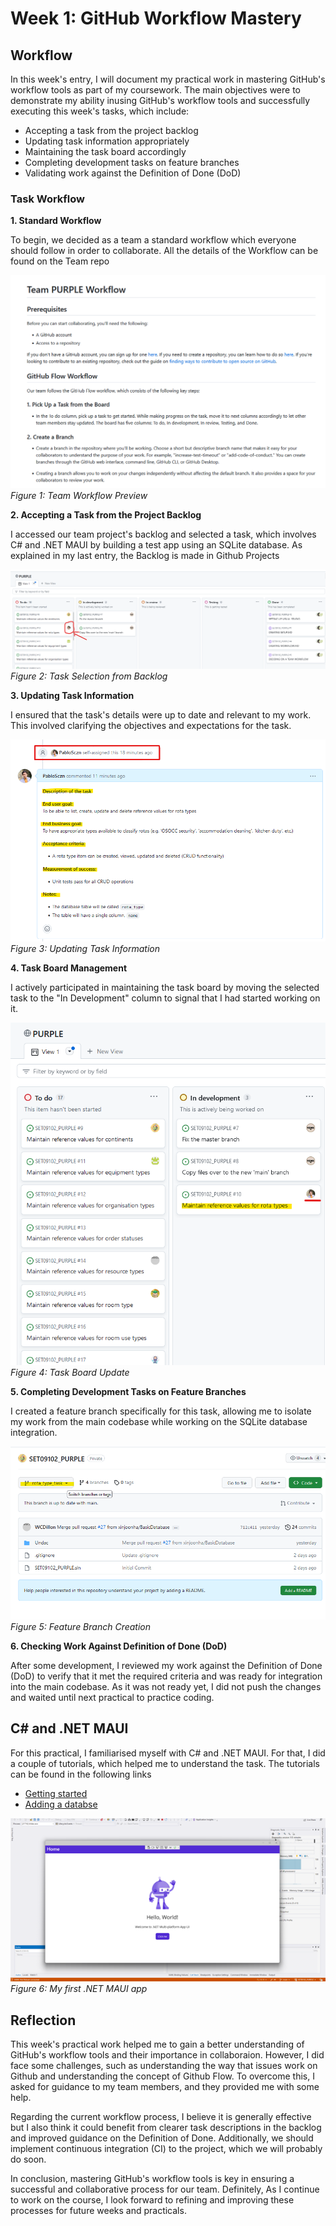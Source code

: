 # Week 1: GitHub Workflow Mastery

## Workflow

In this week's entry, I will document my practical work in mastering GitHub's workflow tools as part of my coursework. The main objectives were to demonstrate my ability inusing GitHub's workflow tools and successfully executing this week's tasks, which include:

- Accepting a task from the project backlog
- Updating task information appropriately
- Maintaining the task board accordingly
- Completing development tasks on feature branches
- Validating work against the Definition of Done (DoD)


### Task Workflow
**1. Standard Workflow**

To begin, we decided as a team a standard workflow which everyone should follow in order to collaborate. All the details of the Workflow can be found on the Team repo

![Workflow Preview](images/team_workflow_preview.png)
*Figure 1: Team Workflow Preview*


**2. Accepting a Task from the Project Backlog**

I accessed our team project's backlog and selected a task, which involves C# and .NET MAUI by building a test app using an SQLite database.
As explained in my last entry, the Backlog is made in Github Projects 

![Task Selection](images/task_selection.png)
*Figure 2: Task Selection from Backlog*

**3. Updating Task Information**

I ensured that the task's details were up to date and relevant to my work. This involved clarifying the objectives and expectations for the task.

![Task Update](images/task_update.png)
<br>
*Figure 3: Updating Task Information*

**4. Task Board Management**

I actively participated in maintaining the task board by moving the selected task to the "In Development" column to signal that I had started working on it.

![Task Board Update](images/task_board_update.png)
<br>
*Figure 4: Task Board Update*

**5. Completing Development Tasks on Feature Branches**

I created a feature branch specifically for this task, allowing me to isolate my work from the main codebase while working on the SQLite database integration.

![Feature Branch](images/feature_branch.png)
<br>
*Figure 5: Feature Branch Creation*


**6. Checking Work Against Definition of Done (DoD)**

After some development, I reviewed my work against the Definition of Done (DoD) to verify that it met the required criteria and was ready for integration into the main codebase. As it was not ready yet, I did not push the changes and waited until next practical to practice coding.

## C# and .NET MAUI
For this practical, I familiarised myself with C# and .NET MAUI. For that, I did a couple of tutorials, which helped me to understand the task. The tutorials can be found in the following links
* [Getting started](https://learn.microsoft.com/en-us/dotnet/maui/tutorials/notes-app/)
* [Adding a databse](https://learn.microsoft.com/en-us/dotnet/maui/data-cloud/database-sqlite)

![Tutorial App](images/first_app.png)
<br>
*Figure 6: My first .NET MAUI app* 

## Reflection

This week's practical work helped me to gain a better understanding of GitHub's workflow tools and their importance in collaboraion. However, I did face some challenges, such as understanding the way that issues work on Github and understanding the concept of Github Flow. To overcome this, I asked for guidance to my team members, and they provided me with some help.

Regarding the current workflow process, I believe it is generally effective but I also think it could benefit from clearer task descriptions in the backlog and improved guidance on the Definition of Done. Additionally, we should implement continuous integration (CI) to the project, which we will probably do soon.

In conclusion, mastering GitHub's workflow tools is key in ensuring a successful and collaborative process for our team. Definitely, As I continue to work on the course, I look forward to refining and improving these processes for future weeks and practicals.
